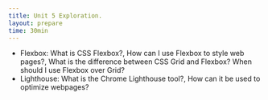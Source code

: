 ```yaml
---
title: Unit 5 Exploration.
layout: prepare
time: 30min
---
```


- Flexbox: What is CSS Flexbox?, How can I use Flexbox to style web pages?, What is the difference between CSS Grid and Flexbox? When should I use Flexbox over Grid?
- Lighthouse: What is the Chrome Lighthouse tool?, How can it be used to optimize webpages?
